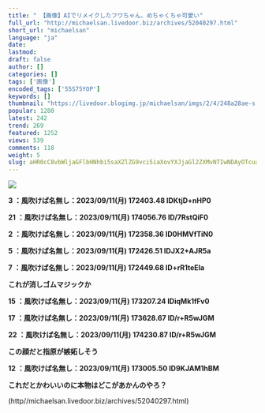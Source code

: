 ```yaml
---
title: " 【画像】AIでリメイクしたフワちゃん、めちゃくちゃ可愛い"
full_url: "http://michaelsan.livedoor.biz/archives/52040297.html"
short_url: "michaelsan"
language: "ja"
date: 
lastmod: 
draft: false
author: []
categories: []
tags: ['画像']
encoded_tags: ['55S75YOP']
keywords: []
thumbnail: "https://livedoor.blogimg.jp/michaelsan/imgs/2/4/248a28ae-s.jpg"
popular: 1280
latest: 242
trend: 269
featured: 1252
views: 539
comments: 118
weight: 5
slug: aHR0cC8vbWljaGFlbHNhbi5saXZlZG9vci5iaXovYXJjaGl2ZXMvNTIwNDAyOTcuaHRtbA==
---
```


![](https://livedoor.blogimg.jp/michaelsan/imgs/2/4/248a28ae-s.jpg)

<b><p>3 ：風吹けば名無し：2023/09/11(月) 172403.48 IDKtjD+nHP0</p><p>21 ：風吹けば名無し：2023/09/11(月) 174056.76 ID/7RstQiF0</p><p>2 ：風吹けば名無し：2023/09/11(月) 172358.36 ID0HMVfTiN0</p><p>5 ：風吹けば名無し：2023/09/11(月) 172426.51 IDJX2+AJR5a</p><p>7 ：風吹けば名無し：2023/09/11(月) 172449.68 ID+rR1teEla</p><p>これが消しゴムマジックか</p><p>15 ：風吹けば名無し：2023/09/11(月) 173207.24 IDiqMk1fFv0</p><p>17 ：風吹けば名無し：2023/09/11(月) 173628.67 ID/r+R5wJGM</p><p>22 ：風吹けば名無し：2023/09/11(月) 174230.87 ID/r+R5wJGM</p><p>この顔だと指原が嫉妬しそう</p><p>12 ：風吹けば名無し：2023/09/11(月) 173005.50 ID9KJAM1hBM</p><p>これだとかわいいのに本物はどこがあかんのやろ？ </p></b>

(http//michaelsan.livedoor.biz/archives/52040297.html)

